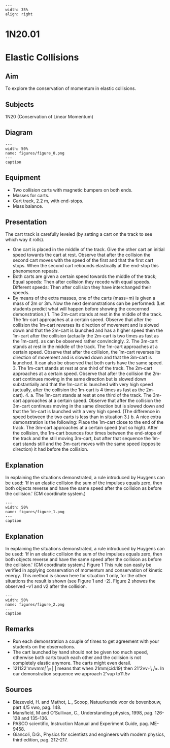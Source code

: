 
```{figure} /figures/busy.png
---
width: 35%
align: right
```
# 1N20.01 
  # Elastic Collisions 
    
  
## Aim   
 To explore the conservation of momentum in elastic collisions.    
  
## Subjects   
 1N20 (Conservation of Linear Momentum)   
  
## Diagram   
   
```{figure} figures/figure_0.png  
---  
width: 50%  
name: figures/figure_0.png  
---  
caption  
``` 
     
  
## Equipment   
 
 *  Two collision carts with magnetic bumpers on both ends. 
 *  Masses for carts. 
 *  Cart track, 2.2 m, with end-stops. 
 *  Mass balance.
      
  
## Presentation   
 The cart track is carefully leveled (by setting a cart on the track to see which way it rolls). 
 *  One cart is placed in the middle of the track. Give the other cart an initial speed towards the cart at rest. Observe that after the collision the second cart moves with the speed of the first and that the first cart stops. When the second cart rebounds elastically at the end-stop this phenomenon repeats. 
 *  Both carts are given a certain speed towards the middle of the track; Equal speeds: Then after collision they recede with equal speeds. Different speeds: Then after collision they have interchanged their speeds. 
 *  By means of the extra masses, one of the carts (mass=m) is given a mass of 2m or 3m. Now the next demonstrations can be performed: (Let students predict what will happen before showing the concerned demonstration.) 1. The 2m-cart stands at rest in the middle of the track. The 1m-cart approaches at a certain speed. Observe that after the collision the 1m-cart reverses its direction of movement and is slowed down and that the 2m-cart is launched and has a higher speed then the 1m-cart after the collision (actually the 2m-cart is two times as fast as the 1m-cart). as can be observed rather convincingly. 2. The 3m-cart stands at rest in the middle of the track. The 1m-cart approaches at a certain speed. Observe that after the collision, the 1m-cart reverses its direction of movement and is slowed down and that the 3m-cart is launched. It can also be observed that both carts have the same speed. 3. The 1m-cart stands at rest at one third of the track. The 2m-cart approaches at a certain speed. Observe that after the collision the 2m-cart continues moving in the same direction but is slowed down substantially and that the 1m-cart is launched with very high speed (actually, after the collision the 1m-cart is 4 times as fast as the 2m-cart). 4. a. The 1m-cart stands at rest at one third of the track. The 3m-cart approaches at a certain speed. Observe that after the collision the 3m-cart continues moving in the same direction but is slowed down and that the 1m-cart is launched with a very high speed. (The difference in speed between the two carts is less than in situation 3.) b. A nice extra demonstration is the following: Place the 1m-cart close to the end of the track. The 3m-cart approaches at a certain speed (not so high). After the collision, the 1m-cart bounces four times between the end-stops of the track and the still moving 3m-cart, but after that sequence the 1m-cart stands still and the 3m-cart moves with the same speed (opposite direction) it had before the collision.
     
  
## Explanation   
 In explaining the situations demonstrated, a rule introduced by Huygens can be used: 'If in an elastic collision the sum of the impulses equals zero, then both objects reverse and have the same speed after the collision as before the collision.' (CM coordinate system.)    
```{figure} figures/figure_1.png  
---  
width: 50%  
name: figures/figure_1.png  
---  
caption  
``` 
     
  
## Explanation   
 In explaining the situations demonstrated, a rule introduced by Huygens can be used: 'If in an elastic collision the sum of the impulses equals zero, then both objects reverse and have the same speed after the collision as before the collision.' (CM coordinate system.)  Figure 1  This rule can easily be verified in applying conservation of momentum and conservation of kinetic energy. This method is shown here for situation 1 only, for the other situations the result is shown (see Figure 1 and -2). Figure 2 showes the observed –v1 and v2 after the collision.     
```{figure} figures/figure_2.png  
---  
width: 50%  
name: figures/figure_2.png  
---  
caption  
``` 
      
  
## Remarks   
 
 *  Run each demonstration a couple of times to get agreement with your students on the observations. 
 *  The cart launched by hand should not be given too much speed, otherwise both carts touch each other and the collision is not completely elastic anymore. The carts might even derail.  
 *  121122'mvvmm⎛⎞=⎜⎟ means  that when 21mm(cid:19) then 21'2vv+⎝⎠≈. In our demonstration sequence we approach 2'vup
 to11.5v    
  
## Sources   
 
 *  Biezeveld, H. and Mathot, L., Scoop, Natuurkunde voor de bovenbouw, part 4/5 vwo, pag. 148. 
 *  Mansfield, M and O'Sullivan, C., Understanding physics, 1998, pag. 126-128 and 135-136. 
 *  PASCO scientific, Instruction Manual and Experiment Guide, pag. ME-9458. 
 *  Giancoli, D.G., Physics for scientists and engineers with modern physics, third edition, pag. 212-217.
  